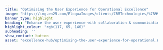 ```yaml
---
title: "Optimising the User Experience for Operational Excellence"
image: "https://img.en25.com/EloquaImages/clients/CRMTechnologies/%7B9935e521-9e49-4898-9b61-d177d19f36c5%7D_LP-M-EM3.jpg"
banner_type: highlight
heading: "Enhance the user experience with collaboration & communication"
highlight_colour: "rgb(117, 65, 146)"
subheading: ''
show_contact: button
asset: "excellence-hub/optimising-the-user-experience-for-operational.md"
---
```

